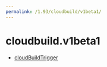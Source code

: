 ```yaml
---
permalink: /1.93/cloudbuild/v1beta1/
---
```


# cloudbuild.v1beta1



* [cloudBuildTrigger](cloudBuildTrigger.md)